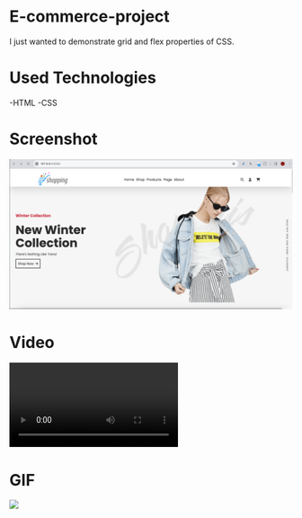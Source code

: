 # E-commerce-project
I just wanted to demonstrate grid and flex properties of CSS.

# Used Technologies
-HTML 
-CSS

# Screenshot
![](images/e-commercescreen.png)

# Video
![](images/commerce480.mp4)

# GIF
![](images/e-commerce.gif)